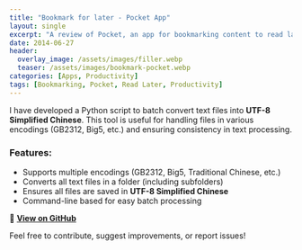 ```yaml
---
title: "Bookmark for later - Pocket App"
layout: single
excerpt: "A review of Pocket, an app for bookmarking content to read later."
date: 2014-06-27
header:
  overlay_image: /assets/images/filler.webp
  teaser: /assets/images/bookmark-pocket.webp
categories: [Apps, Productivity]
tags: [Bookmarking, Pocket, Read Later, Productivity]
---
```



I have developed a Python script to batch convert text files into **UTF-8 Simplified Chinese**. This tool is useful for handling files in various encodings (GB2312, Big5, etc.) and ensuring consistency in text processing.

### Features:
- Supports multiple encodings (GB2312, Big5, Traditional Chinese, etc.)
- Converts all text files in a folder (including subfolders)
- Ensures all files are saved in **UTF-8 Simplified Chinese**
- Command-line based for easy batch processing

🔗 **[View on GitHub](https://github.com/mattchoo2/batchtxttochineseutf8)**  

Feel free to contribute, suggest improvements, or report issues!
